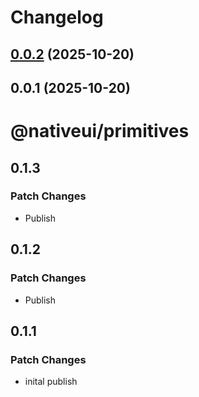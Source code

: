 # Changelog

## [0.0.2](https://github.com/nativeui-org/primitives/compare/primitives@0.0.1...primitives@0.0.2) (2025-10-20)

## 0.0.1 (2025-10-20)

# @nativeui/primitives

## 0.1.3

### Patch Changes

- Publish

## 0.1.2

### Patch Changes

- Publish

## 0.1.1

### Patch Changes

- inital publish
